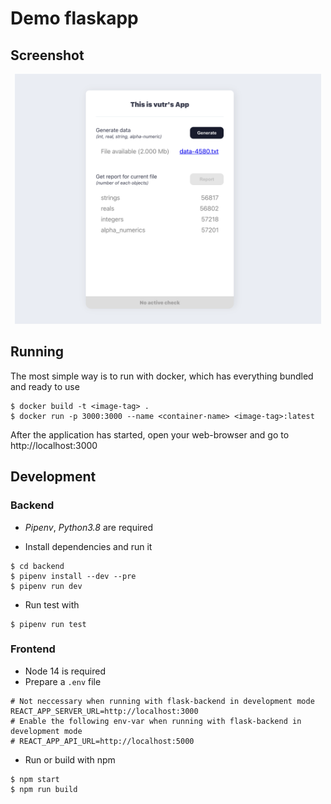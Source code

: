# Demo flaskapp

## Screenshot

<p align="center">
  <img src="docs/ss.png" height="400">
</p>

## Running

The most simple way is to run with docker, which has everything bundled and ready to use

```shell
$ docker build -t <image-tag> .
$ docker run -p 3000:3000 --name <container-name> <image-tag>:latest
```

After the application has started, open your web-browser and go to http://localhost:3000

## Development
### Backend
- *Pipenv*, *Python3.8* are required

- Install dependencies and run it
```shell
$ cd backend
$ pipenv install --dev --pre
$ pipenv run dev
```

- Run test with
```shell
$ pipenv run test
```
### Frontend
- Node 14 is required
- Prepare a `.env` file

```
# Not neccessary when running with flask-backend in development mode
REACT_APP_SERVER_URL=http://localhost:3000
# Enable the following env-var when running with flask-backend in development mode
# REACT_APP_API_URL=http://localhost:5000
```

- Run or build with npm
```shell
$ npm start
$ npm run build
```
